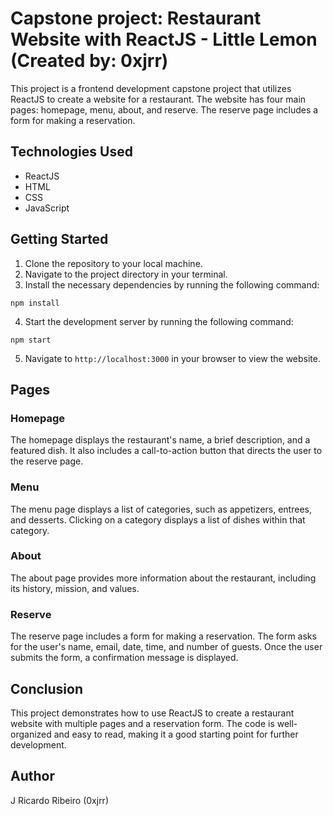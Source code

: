 # Capstone project: Restaurant Website with ReactJS - Little Lemon (Created by: 0xjrr)

This project is a frontend development capstone project that utilizes ReactJS to create a website for a restaurant. The website has four main pages: homepage, menu, about, and reserve. The reserve page includes a form for making a reservation.

## Technologies Used

- ReactJS
- HTML
- CSS
- JavaScript

## Getting Started

1. Clone the repository to your local machine.
2. Navigate to the project directory in your terminal.
3. Install the necessary dependencies by running the following command: 
```
npm install
```

4. Start the development server by running the following command: 
```
npm start
```
5. Navigate to `http://localhost:3000` in your browser to view the website.

## Pages

### Homepage

The homepage displays the restaurant's name, a brief description, and a featured dish. It also includes a call-to-action button that directs the user to the reserve page.

### Menu

The menu page displays a list of categories, such as appetizers, entrees, and desserts. Clicking on a category displays a list of dishes within that category.

### About

The about page provides more information about the restaurant, including its history, mission, and values.

### Reserve

The reserve page includes a form for making a reservation. The form asks for the user's name, email, date, time, and number of guests. Once the user submits the form, a confirmation message is displayed.

## Conclusion

This project demonstrates how to use ReactJS to create a restaurant website with multiple pages and a reservation form. The code is well-organized and easy to read, making it a good starting point for further development.

## Author
J Ricardo Ribeiro (0xjrr)
